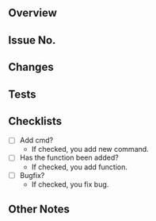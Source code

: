 ## Overview

<!-- Please write a rough overview when submitting this PR. -->

## Issue No.

<!-- Please include any relevant ISSUE numbers. -->

## Changes

<!-- Describe the changed content. -->

## Tests

<!-- Please include any operation checks and test codes for this PR fix. -->

## Checklists

- [ ] Add cmd?
  - If checked, you add new command.
- [ ] Has the function been added?
  - If checked, you add function.
- [ ] Bugfix?
  - If checked, you fix bug.

## Other Notes

<!-- Please indicate what else you need. Documents and reference URLs.-->
